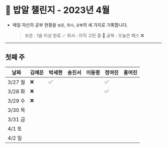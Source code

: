 # 🍚 밥알 챌린지 - 2023년 4월
- 매일 자신의 공부 현황을 `보온`, `취사`, `공복`의 세 가지로 기록합니다.
    
    > 보온 : 1솔 이상 완료 ✅
    취사 : 아직 고민 중 🤔
    공복 : 오늘은 패스 ❌
---

## 첫째 주

**날짜**|김예은|박세현|송진서|이동령|정여진|홍여진
---|---|---|---|---|---|---
3/27 월|❌ |✅ | | |✅| 
3/28 화|❌ | | | |✅| 
3/29 수|❌ | | | | | 
3/30 목| | | | | | 
3/31 금| | | | | | 
4/1 토| | | | | | 
4/2 일| | | | | | 

